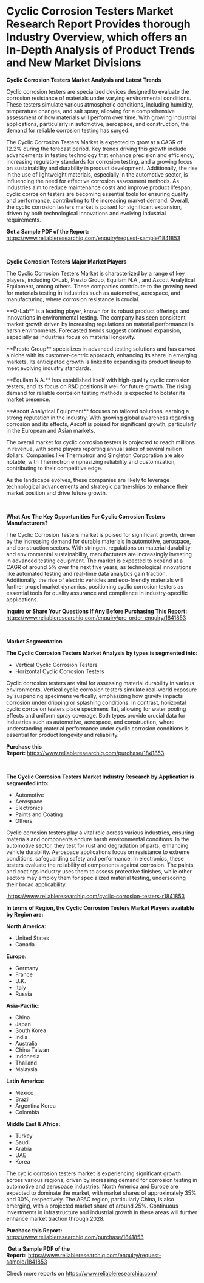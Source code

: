 <p><h1>Cyclic Corrosion Testers Market Research Report Provides thorough Industry Overview, which offers an In-Depth Analysis of Product Trends and New Market Divisions</h1></p><p><strong>Cyclic Corrosion Testers Market Analysis and Latest Trends</strong></p>
<p><p>Cyclic corrosion testers are specialized devices designed to evaluate the corrosion resistance of materials under varying environmental conditions. These testers simulate various atmospheric conditions, including humidity, temperature changes, and salt spray, allowing for a comprehensive assessment of how materials will perform over time. With growing industrial applications, particularly in automotive, aerospace, and construction, the demand for reliable corrosion testing has surged.</p><p>The Cyclic Corrosion Testers Market is expected to grow at a CAGR of 12.2% during the forecast period. Key trends driving this growth include advancements in testing technology that enhance precision and efficiency, increasing regulatory standards for corrosion testing, and a growing focus on sustainability and durability in product development. Additionally, the rise in the use of lightweight materials, especially in the automotive sector, is influencing the need for effective corrosion assessment methods. As industries aim to reduce maintenance costs and improve product lifespan, cyclic corrosion testers are becoming essential tools for ensuring quality and performance, contributing to the increasing market demand. Overall, the cyclic corrosion testers market is poised for significant expansion, driven by both technological innovations and evolving industrial requirements.</p></p>
<p><strong>Get a Sample PDF of the Report:&nbsp;</strong> <a href="https://www.reliableresearchiq.com/enquiry/request-sample/1841853?utm_campaign=2449&utm_medium=2&utm_source=Github&utm_content=ia&utm_term=26032025&utm_id=cyclic-corrosion-testers">https://www.reliableresearchiq.com/enquiry/request-sample/1841853</a></p>
<p>&nbsp;</p>
<p><strong>Cyclic Corrosion Testers Major Market Players</strong></p>
<p><p>The Cyclic Corrosion Testers Market is characterized by a range of key players, including Q-Lab, Presto Group, Equilam N.A., and Ascott Analytical Equipment, among others. These companies contribute to the growing need for materials testing in industries such as automotive, aerospace, and manufacturing, where corrosion resistance is crucial.</p><p>**Q-Lab** is a leading player, known for its robust product offerings and innovations in environmental testing. The company has seen consistent market growth driven by increasing regulations on material performance in harsh environments. Forecasted trends suggest continued expansion, especially as industries focus on material longevity.</p><p>**Presto Group** specializes in advanced testing solutions and has carved a niche with its customer-centric approach, enhancing its share in emerging markets. Its anticipated growth is linked to expanding its product lineup to meet evolving industry standards.</p><p>**Equilam N.A.** has established itself with high-quality cyclic corrosion testers, and its focus on R&D positions it well for future growth. The rising demand for reliable corrosion testing methods is expected to bolster its market presence.</p><p>**Ascott Analytical Equipment** focuses on tailored solutions, earning a strong reputation in the industry. With growing global awareness regarding corrosion and its effects, Ascott is poised for significant growth, particularly in the European and Asian markets.</p><p>The overall market for cyclic corrosion testers is projected to reach millions in revenue, with some players reporting annual sales of several million dollars. Companies like Thermotron and Singleton Corporation are also notable, with Thermotron emphasizing reliability and customization, contributing to their competitive edge. </p><p>As the landscape evolves, these companies are likely to leverage technological advancements and strategic partnerships to enhance their market position and drive future growth.</p></p>
<p>&nbsp;</p>
<p><strong>What Are The Key Opportunities For Cyclic Corrosion Testers Manufacturers?</strong></p>
<p><p>The Cyclic Corrosion Testers market is poised for significant growth, driven by the increasing demand for durable materials in automotive, aerospace, and construction sectors. With stringent regulations on material durability and environmental sustainability, manufacturers are increasingly investing in advanced testing equipment. The market is expected to expand at a CAGR of around 5% over the next five years, as technological innovations like automated testing and real-time data analytics gain traction. Additionally, the rise of electric vehicles and eco-friendly materials will further propel market dynamics, positioning cyclic corrosion testers as essential tools for quality assurance and compliance in industry-specific applications.</p></p>
<p><strong>Inquire or Share Your Questions If Any Before Purchasing This Report:</strong> <a href="https://www.reliableresearchiq.com/enquiry/pre-order-enquiry/1841853?utm_campaign=2449&utm_medium=2&utm_source=Github&utm_content=ia&utm_term=26032025&utm_id=cyclic-corrosion-testers">https://www.reliableresearchiq.com/enquiry/pre-order-enquiry/1841853</a></p>
<p>&nbsp;</p>
<p><strong>Market Segmentation</strong></p>
<p><strong>The Cyclic Corrosion Testers Market Analysis by types is segmented into:</strong></p>
<p><ul><li>Vertical Cyclic Corrosion Testers</li><li>Horizontal Cyclic Corrosion Testers</li></ul></p>
<p><p>Cyclic corrosion testers are vital for assessing material durability in various environments. Vertical cyclic corrosion testers simulate real-world exposure by suspending specimens vertically, emphasizing how gravity impacts corrosion under dripping or splashing conditions. In contrast, horizontal cyclic corrosion testers place specimens flat, allowing for water pooling effects and uniform spray coverage. Both types provide crucial data for industries such as automotive, aerospace, and construction, where understanding material performance under cyclic corrosion conditions is essential for product longevity and reliability.</p></p>
<p><strong>Purchase this Report:&nbsp;</strong><a href="https://www.reliableresearchiq.com/purchase/1841853?utm_campaign=2449&utm_medium=2&utm_source=Github&utm_content=ia&utm_term=26032025&utm_id=cyclic-corrosion-testers">https://www.reliableresearchiq.com/purchase/1841853</a></p>
<p>&nbsp;</p>
<p><strong>The Cyclic Corrosion Testers Market Industry Research by Application is segmented into:</strong></p>
<p><ul><li>Automotive</li><li>Aerospace</li><li>Electronics</li><li>Paints and Coating</li><li>Others</li></ul></p>
<p><p>Cyclic corrosion testers play a vital role across various industries, ensuring materials and components endure harsh environmental conditions. In the automotive sector, they test for rust and degradation of parts, enhancing vehicle durability. Aerospace applications focus on resistance to extreme conditions, safeguarding safety and performance. In electronics, these testers evaluate the reliability of components against corrosion. The paints and coatings industry uses them to assess protective finishes, while other sectors may employ them for specialized material testing, underscoring their broad applicability.</p></p>
<p><a href="https://www.reliableresearchiq.com/cyclic-corrosion-testers-r1841853?utm_campaign=2449&utm_medium=2&utm_source=Github&utm_content=ia&utm_term=26032025&utm_id=cyclic-corrosion-testers">&nbsp;https://www.reliableresearchiq.com/cyclic-corrosion-testers-r1841853</a></p>
<p><strong>In terms of Region, the Cyclic Corrosion Testers Market Players available by Region are:</strong></p>
<p>
    <p> <strong> North America: </strong>
        <ul>
            <li>United States</li>
            <li>Canada</li>
        </ul>
        </p> 
    <p> <strong> Europe: </strong>
        <ul>
            <li>Germany</li>
            <li>France</li>
            <li>U.K.</li>
            <li>Italy</li>
            <li>Russia</li>
        </ul>
        </p> 
    <p> <strong> Asia-Pacific: </strong>
        <ul>
            <li>China</li>
            <li>Japan</li>
            <li>South Korea</li>
            <li>India</li>
            <li>Australia</li>
            <li>China Taiwan</li>
            <li>Indonesia</li>
            <li>Thailand</li>
            <li>Malaysia</li>
        </ul>
        </p> 
    <p> <strong> Latin America: </strong>
        <ul>
            <li>Mexico</li>
            <li>Brazil</li>
            <li>Argentina Korea</li>
            <li>Colombia</li>
        </ul>
        </p> 
    <p> <strong> Middle East & Africa: </strong>
        <ul>
            <li>Turkey</li>
            <li>Saudi</li>
            <li>Arabia</li>
            <li>UAE</li>
            <li>Korea</li>
        </ul>
    </p>
    </p>
<p><p>The cyclic corrosion testers market is experiencing significant growth across various regions, driven by increasing demand for corrosion testing in automotive and aerospace industries. North America and Europe are expected to dominate the market, with market shares of approximately 35% and 30%, respectively. The APAC region, particularly China, is also emerging, with a projected market share of around 25%. Continuous investments in infrastructure and industrial growth in these areas will further enhance market traction through 2028.</p></p>
<p><strong>Purchase this Report: </strong><a href="https://www.reliableresearchiq.com/purchase/1841853?utm_campaign=2449&utm_medium=2&utm_source=Github&utm_content=ia&utm_term=26032025&utm_id=cyclic-corrosion-testers">https://www.reliableresearchiq.com/purchase/1841853</a></p>
<p>&nbsp;<strong>Get a Sample PDF of the Report:&nbsp;&nbsp;</strong><a href="https://www.reliableresearchiq.com/enquiry/request-sample/1841853?utm_campaign=2449&utm_medium=2&utm_source=Github&utm_content=ia&utm_term=26032025&utm_id=cyclic-corrosion-testers">https://www.reliableresearchiq.com/enquiry/request-sample/1841853</a></p>
<p><strong></strong></p>
<p>Check more reports on <a href="https://www.reliableresearchiq.com/?utm_campaign=2449&utm_medium=2&utm_source=Github&utm_content=ia&utm_term=26032025&utm_id=cyclic-corrosion-testers">https://www.reliableresearchiq.com/</a></p>